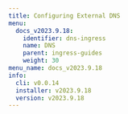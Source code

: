 ```yaml
---
title: Configuring External DNS
menu:
  docs_v2023.9.18:
    identifier: dns-ingress
    name: DNS
    parent: ingress-guides
    weight: 30
menu_name: docs_v2023.9.18
info:
  cli: v0.0.14
  installer: v2023.9.18
  version: v2023.9.18
---
```


